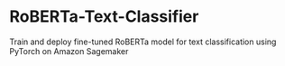 # RoBERTa-Text-Classifier
Train and deploy fine-tuned RoBERTa model for text classification using PyTorch on Amazon Sagemaker
